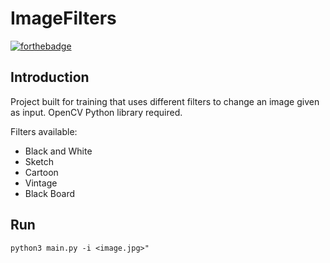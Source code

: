 # ImageFilters

[![forthebadge](https://forthebadge.com/images/badges/made-with-python.svg)](https://forthebadge.com)

## Introduction
Project built for training that uses different filters to change an image given as input. OpenCV Python library required.

Filters available:
* Black and White
* Sketch 
* Cartoon
* Vintage
* Black Board

## Run
`python3 main.py -i <image.jpg>"`
